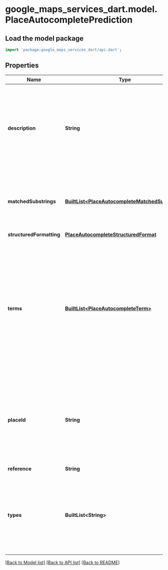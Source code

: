 # google_maps_services_dart.model.PlaceAutocompletePrediction

## Load the model package
```dart
import 'package:google_maps_services_dart/api.dart';
```

## Properties
Name | Type | Description | Notes
------------ | ------------- | ------------- | -------------
**description** | **String** | Contains the human-readable name for the returned result. For `establishment` results, this is usually the business name. This content is meant to be read as-is. Do not programmatically parse the formatted address. | 
**matchedSubstrings** | [**BuiltList&lt;PlaceAutocompleteMatchedSubstring&gt;**](PlaceAutocompleteMatchedSubstring.md) | A list of substrings that describe the location of the entered term in the prediction result text, so that the term can be highlighted if desired. | 
**structuredFormatting** | [**PlaceAutocompleteStructuredFormat**](PlaceAutocompleteStructuredFormat.md) |  | 
**terms** | [**BuiltList&lt;PlaceAutocompleteTerm&gt;**](PlaceAutocompleteTerm.md) | Contains an array of terms identifying each section of the returned description (a section of the description is generally terminated with a comma). Each entry in the array has a `value` field, containing the text of the term, and an `offset` field, defining the start position of this term in the description, measured in Unicode characters. | 
**placeId** | **String** | A textual identifier that uniquely identifies a place. To retrieve information about the place, pass this identifier in the placeId field of a Places API request. For more information about place IDs, see the [Place IDs](https://developers.google.com/maps/documentation/places/web-service/place-id) overview. | [optional] 
**reference** | **String** | (Deprecated) See place_id. | [optional] 
**types** | **BuiltList&lt;String&gt;** | Contains an array of types that apply to this place. For example: `[ \"political\", \"locality\" ]` or `[ \"establishment\", \"geocode\", \"beauty_salon\" ]`. The array can contain multiple values. Learn more about [Place types](https://developers.google.com/maps/documentation/places/web-service/supported_types).  | [optional] 

[[Back to Model list]](../README.md#documentation-for-models) [[Back to API list]](../README.md#documentation-for-api-endpoints) [[Back to README]](../README.md)


